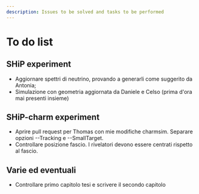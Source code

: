 ```yaml
---
description: Issues to be solved and tasks to be performed
---
```


# To do list

## SHiP experiment

* Aggiornare spettri di neutrino, provando a generarli come suggerito da Antonia;
* Simulazione con geometria aggiornata da Daniele e Celso \(prima d'ora mai presenti insieme\)

## SHiP-charm experiment

* Aprire pull request per Thomas con mie modifiche charmsim. Separare opzioni --Tracking e --SmallTarget.
* Controllare posizione fascio. I rivelatori devono essere centrati rispetto al fascio.

## Varie ed eventuali

* Controllare primo capitolo tesi e scrivere il secondo capitolo

